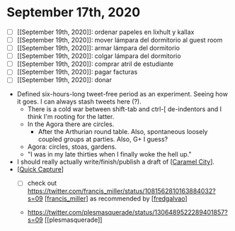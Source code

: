 # September 17th, 2020
- [ ] [[September 19th, 2020]]: ordenar papeles en lixhult y kallax
- [ ] [[September 19th, 2020]]: mover lámpara del dormitorio al guest room
- [ ] [[September 19th, 2020]]: armar lámpara del dormitorio
- [ ] [[September 19th, 2020]]: colgar lámpara del dormitorio
- [ ] [[September 19th, 2020]]: comprar atril de estudiante
- [ ] [[September 19th, 2020]]: pagar facturas
- [ ] [[September 19th, 2020]]: donar
- Defined six-hours-long tweet-free period as an experiment. Seeing how it goes. I can always stash tweets here (?).
    - There is a cold war between shift-tab and ctrl-[ de-indentors and I think I'm rooting for the latter.
    - In the Agora there are circles.
        - After the Arthurian round table. Also, spontaneous loosely coupled groups at parties. Also, G+ I guess? 
    - Agora: circles, stoas, gardens.
    - "I was in my late thirties when I finally woke the hell up."
- I should really actually write/finish/publish a draft of [[Caramel City]].
- [[Quick Capture]]
    - [ ] check out https://twitter.com/francis_miller/status/1081562810163884032?s=09 [[francis_miller]] as recommended by [[fredgalvao]]


    - https://twitter.com/plesmasquerade/status/1306489522289401857?s=09 [[plesmasquerade]]



[//begin]: # "Autogenerated link references for markdown compatibility"
[Caramel City]: ../caramel-city "Caramel City"
[Quick Capture]: ../quick-capture "quick-capture"
[francis_miller]: ../francis_miller "francis_miller"
[fredgalvao]: ../fredgalvao "fredgalvao"
[//end]: # "Autogenerated link references"